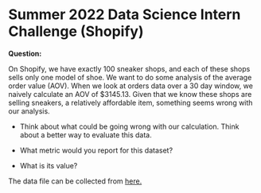 # Summer 2022 Data Science Intern Challenge (Shopify) #


**Question:**

On Shopify, we have exactly 100 sneaker shops, and each of these shops sells only one model of shoe. We want to do some analysis of the average order value (AOV). When we look at orders data over a 30 day window, we naively calculate an AOV of $3145.13. Given that we know these shops are selling sneakers, a relatively affordable item, something seems wrong with our analysis. 

* Think about what could be going wrong with our calculation. Think about a better way to evaluate this data. 

* What metric would you report for this dataset?

* What is its value?

The data file can be collected from [here.](https://docs.google.com/spreadsheets/d/16i38oonuX1y1g7C_UAmiK9GkY7cS-64DfiDMNiR41LM/edit#gid=0)